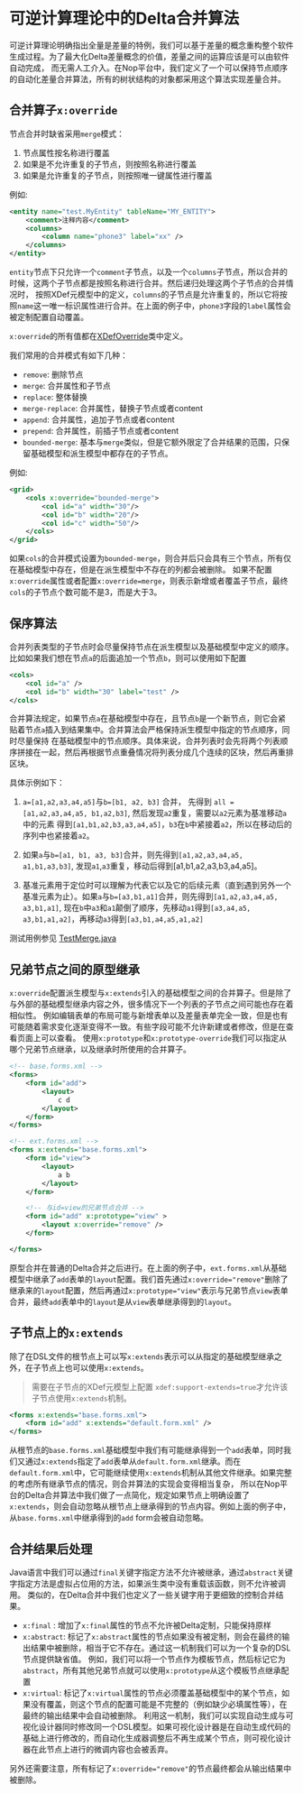 # 可逆计算理论中的Delta合并算法

可逆计算理论明确指出全量是差量的特例，我们可以基于差量的概念重构整个软件生成过程。为了最大化Delta差量概念的价值，差量之间的运算应该是可以由软件自动完成，
而无需人工介入。在Nop平台中，我们定义了一个可以保持节点顺序的自动化差量合并算法，所有的树状结构的对象都采用这个算法实现差量合并。

## 合并算子`x:override`

节点合并时缺省采用`merge`模式：

1. 节点属性按名称进行覆盖
2. 如果是不允许重复的子节点，则按照名称进行覆盖
3. 如果是允许重复的子节点，则按照唯一键属性进行覆盖

例如:
```xml
<entity name="test.MyEntity" tableName="MY_ENTITY">
    <comment>注释内容</comment>
    <columns>
        <column name="phone3" label="xx" />
    </columns>
</entity>
```

`entity`节点下只允许一个`comment`子节点，以及一个`columns`子节点，所以合并的时候，这两个子节点都是按照名称进行合并。然后递归处理这两个子节点的合并情况时，
按照XDef元模型中的定义，`columns`的子节点是允许重复的，所以它将按照`name`这一唯一标识属性进行合并。在上面的例子中，`phone3`字段的`label`属性会被定制配置自动覆盖。

`x:override`的所有值都在[XDefOverride](https://gitee.com/canonical-entropy/nop-entropy/blob/master/nop-xlang/src/main/java/io/nop/xlang/xdef/XDefOverride.java)类中定义。

我们常用的合并模式有如下几种：

* `remove`: 删除节点
* `merge`: 合并属性和子节点
* `replace`: 整体替换
* `merge-replace`: 合并属性，替换子节点或者content
* `append`: 合并属性，追加子节点或者content
* `prepend`: 合并属性，前插子节点或者content
* `bounded-merge`: 基本与`merge`类似，但是它额外限定了合并结果的范围，只保留基础模型和派生模型中都存在的子节点。

例如:
```xml
<grid>
    <cols x:override="bounded-merge">
        <col id="a" width="30"/>
        <col id="b" width="20"/>
        <col id="c" width="50"/>
    </cols>
</grid>
```
如果`cols`的合并模式设置为`bounded-merge`，则合并后只会具有三个节点，所有仅在基础模型中存在，但是在派生模型中不存在的列都会被删除。
如果不配置`x:override`属性或者配置`x:override=merge`，则表示新增或者覆盖子节点，最终`cols`的子节点个数可能不是3，而是大于3。

## 保序算法

合并列表类型的子节点时会尽量保持节点在派生模型以及基础模型中定义的顺序。比如如果我们想在节点`a`的后面追加一个节点`b`，则可以使用如下配置

```xml
<cols>
    <col id="a" />
    <col id="b" width="30" label="test" />
</cols>
```

合并算法规定，如果节点`a`在基础模型中存在，且节点`b`是一个新节点，则它会紧贴着节点`a`插入到结果集中。合并算法会严格保持派生模型中指定的节点顺序，同时尽量保持
在基础模型中的节点顺序。具体来说，合并列表时会先将两个列表顺序拼接在一起，然后再根据节点重叠情况将列表分成几个连续的区块，然后再重排区块。

具体示例如下：

1. `a=[a1,a2,a3,a4,a5]`与`b=[b1, a2, b3]` 合并， 先得到 `all = [a1,a2,a3,a4,a5, b1,a2,b3]`, 然后发现`a2`重复，需要以`a2`元素为基准移动`a`中的元素
得到`[a1,b1,a2,b3,a3,a4,a5]`，`b3`在`b`中紧接着`a2`，所以在移动后的序列中也紧接着`a2`。

2. 如果`a`与`b=[a1, b1, a3, b3]`合并，则先得到`[a1,a2,a3,a4,a5, a1,b1,a3,b3]`, 发现`a1`,`a3`重复，移动后得到[a1,b1,a2,a3,b3,a4,a5]。

3. 基准元素用于定位时可以理解为代表它以及它的后续元素（直到遇到另外一个基准元素为止）。如果`a`与`b=[a3,b1,a1]`合并，则先得到`[a1,a2,a3,a4,a5, a3,b1,a1]`,
现在`b`中`a3`和`a1`颠倒了顺序，先移动`a1`得到`[a3,a4,a5, a3,b1,a1,a2]`，再移动`a3`得到`[a3,b1,a4,a5,a1,a2]`

测试用例参见 [TestMerge.java](https://gitee.com/canonical-entropy/nop-entropy/blob/master/nop-core/src/test/java/io/nop/core/lang/json/TestMerge.java)

## 兄弟节点之间的原型继承

`x:override`配置派生模型与`x:extends`引入的基础模型之间的合并算子。但是除了与外部的基础模型继承内容之外，很多情况下一个列表的子节点之间可能也存在着相似性。
例如编辑表单的布局可能与新增表单以及差量表单完全一致，但是也有可能随着需求变化逐渐变得不一致。有些字段可能不允许新建或者修改，但是在查看页面上可以查看。
使用`x:prototype`和`x:prototype-override`我们可以指定从哪个兄弟节点继承，以及继承时所使用的合并算子。

```xml
<!-- base.forms.xml -->
<forms>
    <form id="add">
        <layout>
            c d
        </layout>
    </form>
</forms>

<!-- ext.forms.xml -->
<forms x:extends="base.forms.xml">
    <form id="view">
        <layout>
            a b
        </layout>
    </form>

    <!-- 与id=view的兄弟节点合并 -->
    <form id="add" x:prototype="view" >
        <layout x:override="remove" />
    </form>

</forms>
```

原型合并在普通的Delta合并之后进行。在上面的例子中，`ext.forms.xml`从基础模型中继承了`add`表单的`layout`配置。我们首先通过`x:override="remove"`删除了
继承来的`layout`配置，然后再通过`x:prototype="view"`表示与兄弟节点`view`表单合并，最终`add`表单中的`layout`是从`view`表单继承得到的`layout`。

## 子节点上的`x:extends`

除了在DSL文件的根节点上可以写`x:extends`表示可以从指定的基础模型继承之外，在子节点上也可以使用`x:extends`。

> 需要在子节点的XDef元模型上配置 `xdef:support-extends=true`才允许该子节点使用`x:extends`机制。

```xml
<forms x:extends="base.forms.xml">
    <form id="add" x:extends="default.form.xml" />
</forms>
```

从根节点的`base.forms.xml`基础模型中我们有可能继承得到一个`add`表单，同时我们又通过`x:extends`指定了`add`表单从`default.form.xml`继承。而在
`default.form.xml`中，它可能继续使用`x:extends`机制从其他文件继承。如果完整的考虑所有继承节点的情况，则合并算法的实现会变得相当复杂，
所以在Nop平台的Delta合并算法中我们做了一点简化，规定如果节点上明确设置了`x:extends`，则会自动忽略从根节点上继承得到的节点内容。例如上面的例子中，
从`base.forms.xml`中继承得到的`add` form会被自动忽略。

## 合并结果后处理

Java语言中我们可以通过`final`关键字指定方法不允许被继承，通过`abstract`关键字指定方法是虚拟占位用的方法，如果派生类中没有重载该函数，则不允许被调用。
类似的，在Delta合并中我们也定义了一些关键字用于更细致的控制合并结果。

* `x:final` : 增加了`x:final`属性的节点不允许被Delta定制，只能保持原样
* `x:abstract`: 标记了`x:abstract`属性的节点如果没有被定制，则会在最终的输出结果中被删除，相当于它不存在。通过这一机制我们可以为一个复杂的DSL节点提供缺省值。
例如，我们可以将一个节点作为模板节点，然后标记它为`abstract`，所有其他兄弟节点就可以使用`x:prototype`从这个模板节点继承配置
* `x:virtual`: 标记了`x:virtual`属性的节点必须覆盖基础模型中的某个节点，如果没有覆盖，则这个节点的配置可能是不完整的（例如缺少必填属性等），在最终的输出结果中会自动被删除。
利用这一机制，我们可以实现自动生成与可视化设计器同时修改同一个DSL模型。如果可视化设计器是在自动生成代码的基础上进行修改的，而自动化生成器调整后不再生成某个节点，则可视化设计器在此节点上进行的微调内容也会被丢弃。

另外还需要注意，所有标记了`x:override="remove"`的节点最终都会从输出结果中被删除。
